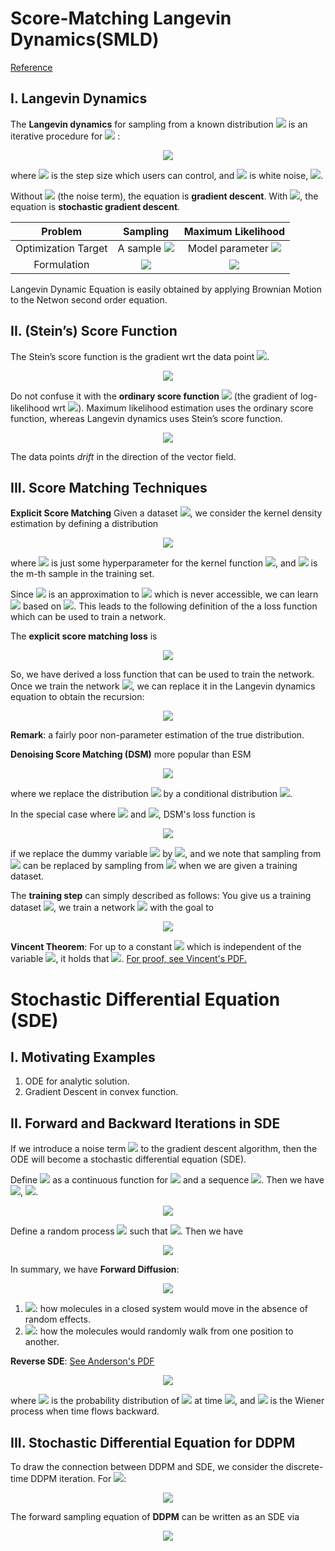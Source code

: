 # Score-Matching Langevin Dynamics(SMLD) 
  
[Reference](https://arxiv.org/pdf/2403.18103 )
  
## I. Langevin Dynamics
  
The **Langevin dynamics** for sampling from a known distribution <img src="https://latex.codecogs.com/gif.latex?p(\bold{x})"/> is an iterative procedure for <img src="https://latex.codecogs.com/gif.latex?t%20=%201,\dots%20,%20T"/> :
  
<p align="center"><img src="https://latex.codecogs.com/gif.latex?\bold{x}_{t+1}%20=%20\bold{x}_t%20+%20\tau%20\nabla_\bold{x}%20\log%20p(\bold{x}_t)%20+\sqrt{2\tau}%20\bold{z},%20\bold{z}~\sim%20\mathcal{N}(0,\bold%20I),"/></p>  
  
  
where <img src="https://latex.codecogs.com/gif.latex?\tau"/> is the step size which users can control, and <img src="https://latex.codecogs.com/gif.latex?\bold{x}_0"/> is white noise, <img src="https://latex.codecogs.com/gif.latex?\lim\limits_{t%20\rightarrow%20T}\bold{x}_t%20=%20p(\bold{x})"/>.
  
Without <img src="https://latex.codecogs.com/gif.latex?\sqrt{2\tau}%20\bold{z}"/> (the noise term), the equation is **gradient descent**. With <img src="https://latex.codecogs.com/gif.latex?\sqrt{2\tau}%20\bold{z}"/>, the equation is **stochastic gradient descent**.
  
| Problem | Sampling  |	Maximum Likelihood |
|:--------:| :---------:|:--------:|
| Optimization Target | A sample <img src="https://latex.codecogs.com/gif.latex?\bold{x}"/> |Model parameter <img src="https://latex.codecogs.com/gif.latex?\bm{\theta}"/> |
| Formulation | <img src="https://latex.codecogs.com/gif.latex?\bold{x}^*=\arg%20\mathop{\max}\limits_{\bold{x}}%20\log%20p(\bold{x};%20\bm{\theta})"/> |<img src="https://latex.codecogs.com/gif.latex?\bm{\theta}^*=\arg%20\mathop{\max}\limits_{\bold{x}}%20\log%20p(\bold{x};%20\bm{\theta})"/>|
  
Langevin Dynamic Equation is easily obtained by applying Brownian Motion to the Netwon second order equation.
  
## II. (Stein’s) Score Function
The Stein’s score function is the gradient wrt the data point <img src="https://latex.codecogs.com/gif.latex?\bold{x}"/>.
<p align="center"><img src="https://latex.codecogs.com/gif.latex?\bold{s}_{\bm{\theta}}(\bold{x})%20\coloneqq%20\nabla_\bold{x}%20\log%20p_{\bm{\theta}}(\bold{x})."/></p>  
  
  
Do not confuse it with the **ordinary score function** <img src="https://latex.codecogs.com/gif.latex?\bold{s_x}(\bm{\theta})%20\coloneqq%20\nabla_\bold{x}%20\log%20p_{\bm{\theta}}(\bold{x})"/> (the gradient of log-likelihood wrt <img src="https://latex.codecogs.com/gif.latex?\bm{\theta}"/>). Maximum likelihood estimation uses the ordinary score function, whereas Langevin dynamics uses Stein’s score function. 
  
<p align="center"><img src="https://latex.codecogs.com/gif.latex?\nabla_\bold{x}%20\log%20p_{\bm{\theta}}(\bold{x})%20=%20\text{a%20vector%20field}%20=%20[\frac{\partial%20\log%20p(\bold{x})}{\partial%20x},%20\frac{\partial%20\log%20p(\bold{x})}{\partial%20y}]^T."/></p>  
  
  
The data points *drift* in the direction of the vector field. 
  
## III. Score Matching Techniques
**Explicit Score Matching**
Given a dataset <img src="https://latex.codecogs.com/gif.latex?\chi=\bold{x}_1,%20\dots,%20\bold{x}_M"/>, we consider the kernel density estimation by defining a distribution 
  
<p align="center"><img src="https://latex.codecogs.com/gif.latex?q(\bold{x})=\frac{1}{M}%20\sum_{m=1}^M%20\frac{1}{h}K(\frac{\bold{x}-\bold{x}_m}{h}),"/></p>  
  
  
where <img src="https://latex.codecogs.com/gif.latex?h"/> is just some hyperparameter for the kernel function <img src="https://latex.codecogs.com/gif.latex?K(·)"/>, and <img src="https://latex.codecogs.com/gif.latex?\bold{x}_m"/> is the m-th sample in the training set.
  
Since <img src="https://latex.codecogs.com/gif.latex?q(\bold{x})"/> is an approximation to <img src="https://latex.codecogs.com/gif.latex?p(\bold{x})"/> which is never accessible, we can learn <img src="https://latex.codecogs.com/gif.latex?\bold{s}_{\bm{\theta}}(\bold{x})"/> based on <img src="https://latex.codecogs.com/gif.latex?q(\bold{x})"/>. This leads to the following definition of the a loss function which can be used to train a network.
  
The **explicit score matching loss** is
  
<p align="center"><img src="https://latex.codecogs.com/gif.latex?\begin{aligned}J_{\mathrm{ESM}}(\bm{\theta})%20&amp;\coloneqq%20\mathbb%20E_{q(\bold{x})}\parallel%20\bold{s}_{\bm{\theta}}(\bold{x})%20-%20\nabla_\bold{x}%20\log%20q(\bold{x})%20%20\parallel^2.\\&amp;=%20\int%20\parallel%20\bold{s}_{\bm{\theta}}(\bold{x})%20-%20\nabla_\bold{x}%20\log%20q(\bold{x})%20%20\parallel^2%20[\frac{1}{M}%20\sum_{m=1}^M%20\frac{1}{h}K(\frac{\bold{x}-\bold{x}_m}{h})]%20d\bold{x}%20\\&amp;=%20\frac{1}{M}%20\sum_{m=1}^M%20\int%20\parallel%20\bold{s}_{\bm{\theta}}(\bold{x})%20-%20\nabla_\bold{x}%20\log%20q(\bold{x})%20%20\parallel^2%20\frac{1}{h}K(\frac{\bold{x}-\bold{x}_m}{h})%20d\bold{x}.\end{aligned}"/></p>  
  
  
So, we have derived a loss function that can be used to train the network. Once we train the network <img src="https://latex.codecogs.com/gif.latex?\bold{s}_{\bm{\theta}}"/>, we can replace it in the Langevin dynamics equation to obtain the recursion:
  
<p align="center"><img src="https://latex.codecogs.com/gif.latex?\bold{x}_{t+1}%20=%20\bold{x}_t%20+%20\tau%20\bold{s}_{\bm{\theta}}(\bold{x}_t)%20+\sqrt{2\tau}%20\bold{z}."/></p>  
  
  
**Remark**: a fairly poor non-parameter estimation of the true distribution.
  
**Denoising Score Matching (DSM)** more popular than ESM
  
<p align="center"><img src="https://latex.codecogs.com/gif.latex?\begin{aligned}J_{\mathrm{DSM}}(\bm{\theta})%20\coloneqq%20\mathbb%20E_{q(\bold{x,%20x&#39;})}[\frac{1}{2}\parallel%20\bold{s}_{\bm{\theta}}(\bold{x})%20-%20\nabla_\bold{x}%20\log%20q(\bold{x|x&#39;})%20%20\parallel^2],\end{aligned}"/></p>  
  
  
where we replace the distribution <img src="https://latex.codecogs.com/gif.latex?q(\bold{x})"/> by a conditional distribution <img src="https://latex.codecogs.com/gif.latex?q(\bold{x|x&#39;})"/>.
  
In the special case where <img src="https://latex.codecogs.com/gif.latex?q(\bold{x|x&#39;})%20=%20\mathcal{N}(\bold{x|x&#39;},%20\sigma^2)"/> and <img src="https://latex.codecogs.com/gif.latex?\bold{x}=%20\bold{x&#39;}%20+%20\sigma%20\bold{z}"/>, DSM's loss function is 
  
<p align="center"><img src="https://latex.codecogs.com/gif.latex?\begin{aligned}J_{\mathrm{DSM}}(\bm{\theta})%20&amp;=%20\mathbb%20E_{q(\bold{x&#39;})}[\frac{1}{2}\parallel%20\bold{s}_{\bm{\theta}}(\bold{x&#39;+\sigma%20z})%20+%20\frac{\bold{z}}{\sigma^2}%20\parallel^2],%20\\&amp;=\mathbb%20E_{p(\bold{x})}[\frac{1}{2}\parallel%20\bold{s}_{\bm{\theta}}(\bold{x+\sigma%20z})%20+%20\frac{\bold{z}}{\sigma^2}%20\parallel^2]\end{aligned}"/></p>  
  
  
if we replace the dummy variable <img src="https://latex.codecogs.com/gif.latex?\bold{x}&#39;"/> by <img src="https://latex.codecogs.com/gif.latex?\bold{x}"/>, and we note that sampling from <img src="https://latex.codecogs.com/gif.latex?q(\bold{x})"/> can be replaced by sampling from <img src="https://latex.codecogs.com/gif.latex?p(\bold{x})"/> when we are given a training dataset.
  
The **training step** can simply described as follows: You give us a training dataset <img src="https://latex.codecogs.com/gif.latex?\{\bold{x}^{(\mathcal%20l)}\}_{\mathcal%20l=1}^L"/>, we train a network <img src="https://latex.codecogs.com/gif.latex?\bm{\theta}"/> with the goal to
  
<p align="center"><img src="https://latex.codecogs.com/gif.latex?\bm{\theta}^*%20=%20\arg%20\mathop{\min}\limits_{\bm{\theta}}%20\frac{1}{L}\sum_{\mathcal%20l=1}^L%20\frac{1}{2}\parallel%20\bold{s}_{\bm{\theta}}(\bold{x}^{(\mathcal%20l)}+\sigma%20\bold{z}^{(\mathcal%20l)})%20+%20\frac{\bold{z}^{(\mathcal%20l)}}{\sigma^2}%20\parallel^2,%20\bold{z}^{(\mathcal%20l)}%20\sim%20\mathcal{N}(0,\bold%20I)."/></p>  
  
  
**Vincent Theorem**: For up to a constant <img src="https://latex.codecogs.com/gif.latex?C"/> which is independent of the variable <img src="https://latex.codecogs.com/gif.latex?\bm{\theta}"/>, it holds that <img src="https://latex.codecogs.com/gif.latex?J_{\mathrm{DSM}}(\bm{\theta})%20=%20J_{\mathrm{ESM}}(\bm{\theta})%20+%20C"/>.
[For proof, see Vincent's PDF.](https://www.iro.umontreal.ca/~vincentp/Publications/smdae_techreport.pdf )
  
# Stochastic Differential Equation (SDE)
  
## I. Motivating Examples
1. ODE for analytic solution.
2. Gradient Descent in convex function.
  
## II. Forward and Backward Iterations in SDE
If we introduce a noise term <img src="https://latex.codecogs.com/gif.latex?\bold{z}_t~\sim%20\mathcal{N}(0,\bold%20I)"/> to the gradient descent algorithm, then the ODE will become a stochastic differential equation (SDE).
  
Define <img src="https://latex.codecogs.com/gif.latex?\bold{x}"/> as a continuous function for <img src="https://latex.codecogs.com/gif.latex?0%20\leq%20t%20\leq%201"/> and a sequence <img src="https://latex.codecogs.com/gif.latex?\{\frac{i}{N}|i=0,1,\dots,N\}"/>. Then we have <img src="https://latex.codecogs.com/gif.latex?\bold%20x_i=\bold%20x(\frac{i}{N})"/>, <img src="https://latex.codecogs.com/gif.latex?\Delta%20t=\frac{1}{N}"/>.
<p align="center"><img src="https://latex.codecogs.com/gif.latex?\begin{aligned}\bold{x}_i%20&amp;=%20\bold{x}_{i-1}%20-%20\tau%20\nabla%20f(\bold{x}_{i-1})%20+%20\bold{z}_{i-1},%20\\\Rightarrow%20\bold{x}(t+\Delta%20t)%20&amp;=%20\bold{x}(t)%20-%20\tau%20\nabla%20f(\bold{x}(t))%20+%20\bold{z}(t).\end{aligned}"/></p>  
  
  
Define a random process <img src="https://latex.codecogs.com/gif.latex?\bold{w}(t)"/> such that <img src="https://latex.codecogs.com/gif.latex?\bold{z}(t)%20=%20\bold{w}(t%20+%20\Delta%20t)%20-%20\bold{w}(t)%20\approx%20\frac{d%20\bold{w}(t)}{dt}%20\Delta%20t"/>. Then we have
<p align="center"><img src="https://latex.codecogs.com/gif.latex?d\bold%20x%20=%20-\tau%20\nabla%20f(\bold{x})%20dt%20+%20d\bold{w}."/></p>  
  
  
In summary, we have **Forward Diffusion**:
<p align="center"><img src="https://latex.codecogs.com/gif.latex?d\bold%20x%20=%20\underbrace{\bold%20f(\bold{x},%20t)}_{\rm%20drift}%20dt%20+%20\underbrace{g(t)}_{\rm%20diffusion}%20d\bold{w}."/></p>  
  
  
1. <img src="https://latex.codecogs.com/gif.latex?\bold%20f(\bold{x},%20t)"/>: how molecules in a closed system would move in the absence of random effects.
2. <img src="https://latex.codecogs.com/gif.latex?g(t)"/>: how the molecules would randomly walk from one position to another.
  
**Reverse SDE**: [See Anderson's PDF](https://www.sciencedirect.com/science/article/pii/0304414982900515 )
<p align="center"><img src="https://latex.codecogs.com/gif.latex?d\bold%20x%20=%20[\underbrace{\bold%20f(\bold{x},%20t)}_{\rm%20drift}%20dt%20-%20g(t)^2%20\underbrace{\nabla_{\bold{x}}\log%20p_t(\bold{x})}_{\rm{score%20\%20function}}]%20dt%20+%20\underbrace{g(t)%20d\bar{\bold{w}}}_{\rm%20{reverse-time%20\%20diffusion}},"/></p>  
  
  
where <img src="https://latex.codecogs.com/gif.latex?p_t(\bold{x})"/> is the probability distribution of <img src="https://latex.codecogs.com/gif.latex?\bold{x}"/> at time <img src="https://latex.codecogs.com/gif.latex?t"/>, and <img src="https://latex.codecogs.com/gif.latex?\bar{\bold{w}}"/> is the Wiener process when time flows backward.
  
## III. Stochastic Differential Equation for DDPM
To draw the connection between DDPM and SDE, we consider the discrete-time DDPM iteration.
For <img src="https://latex.codecogs.com/gif.latex?i=0,1,\dots,N"/>:
<p align="center"><img src="https://latex.codecogs.com/gif.latex?\bold{x}_i%20=%20\sqrt{1-\beta_i}\bold{x}_{i-1}+\sqrt{\beta_i}\bold{z}_{i-1},%20\bold{z}_{i-1}~\sim%20N(0,\bold{I})."/></p>  
  
  
The forward sampling equation of **DDPM** can be written as an SDE via
<p align="center"><img src="https://latex.codecogs.com/gif.latex?d\bold{x}%20=%20\underbrace{−\frac{\beta(t)}{2}\bold{x}}_{\bold{f}(\bold{x},t)}dt%20+%20\underbrace{\sqrt{\beta(t)}}_{g(t)}d\bold{w}."/></p>  
  
  